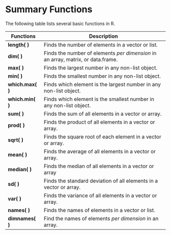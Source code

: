 # Summary Functions

The following table lists several basic functions in R.

Functions | Description
-------- | --------
**length( )** | Finds the number of elements in a vector or list.
**dim( )** | Finds the number of elements *per dimension* in an array, matrix, or data.frame.
**max( )** | Finds the largest number in any non-list object.
**min( )** | Finds the smallest number in any non-list object.
**which.max( )** | Finds which element is the largest number in any non-list object.
**which.min( )** | Finds which element is the smallest number in any non-list object.
**sum( )** | Finds the sum of all elements in a vector or array.
**prod( )** | Finds the product of all elements in a vector or array.
**sqrt( )** | Finds the square root of each element in a vector or array.
**mean( )** | Finds the average of all elements in a vector or array.
**median( )** | Finds the median of all elements in a vector or array
**sd( )** | Finds the standard deviation of all elements in a vector or array.
**var( )** | Finds the variance of all elements in a vector or array.
**names( )** | Finds the names of elements in a vector or list.
**dimnames( )** | Find the names of elements *per dimension* in an array.
